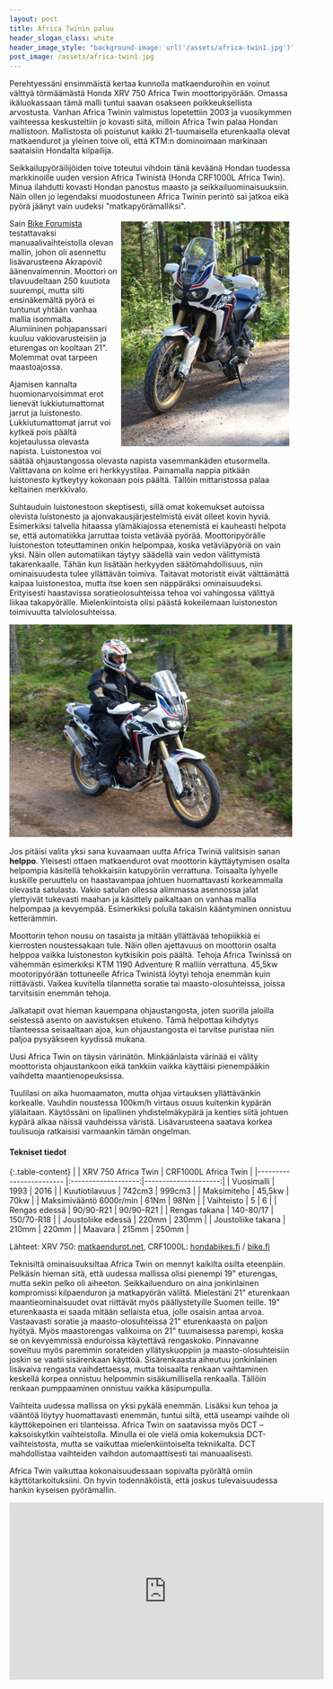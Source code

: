 ```yaml
---
layout: post
title: Africa Twinin paluu
header_slogan_class: white
header_image_style: "background-image: url('/assets/africa-twin1.jpg')"
post_image: /assets/africa-twin1.jpg
---
```

Perehtyessäni ensimmäistä kertaa kunnolla matkaenduroihin en voinut välttyä törmäämästä Honda XRV 750 Africa Twin moottoripyörään. Omassa ikäluokassaan tämä malli tuntui saavan osakseen poikkeuksellista arvostusta. Vanhan Africa Twinin valmistus lopetettiin 2003 ja vuosikymmen vaihteessa keskusteltiin jo kovasti siitä, milloin Africa Twin palaa Hondan mallistoon. Mallistosta oli poistunut kaikki 21-tuumaisella eturenkaalla olevat matkaendurot ja yleinen toive oli, että KTM:n dominoimaan markinaan saataisiin Hondalta kilpailija.

Seikkailupyöräilijöiden toive toteutui vihdoin tänä keväänä Hondan tuodessa markkinoille uuden version Africa Twinistä (Honda CRF1000L  Africa Twin). Minua ilahdutti kovasti Hondan panostus maasto ja seikkailuominaisuuksiin. Näin ollen jo legendaksi muodostuneen Africa Twinin perintö sai jatkoa eikä pyörä jäänyt vain uudeksi "matkapyörämalliksi".

<img src="/assets/africa-twin2.jpg" width="300" style="float: right; padding: 5px;" />

Sain [Bike Forumista](http://www.bikeforum.fi) testattavaksi manuaalivaihteistolla olevan mallin, johon oli asennettu lisävarusteena Akrapovič äänenvaimennin. Moottori on tilavuudeltaan 250 kuutiota suurempi, mutta silti ensinäkemältä pyörä ei tuntunut yhtään vanhaa mallia isommalta. Alumiininen pohjapanssari kuuluu vakiovarusteisiin ja eturengas on kooltaan 21". Molemmat ovat tarpeen maastoajossa.

Ajamisen kannalta huomionarvoisimmat erot lienevät lukkiutumattomat jarrut ja luistonesto. Lukkiutumattomat jarrut voi kytkeä pois päältä kojetaulussa olevasta napista. Luistonestoa voi säätää ohjaustangossa olevasta napista vasemmankäden etusormella. Valittavana on kolme eri herkkyystilaa. Painamalla nappia pitkään luistonesto kytkeytyy kokonaan pois päältä. Tällöin mittaristossa palaa keltainen merkkivalo.

Suhtauduin luistonestoon skeptisesti, sillä omat kokemukset autoissa olevista luistonesto ja ajonvakausjärjestelmistä eivät olleet kovin hyviä. Esimerkiksi talvella hitaassa ylämäkiajossa etenemistä ei kauheasti helpota se, että automatiikka jarruttaa toista vetävää pyörää. Moottoripyörälle luistoneston toteuttaminen onkin helpompaa, koska vetäviäpyöriä on vain yksi. Näin ollen automatiikan täytyy säädellä vain vedon välittymistä takarenkaalle. Tähän kun lisätään herkyyden säätömahdollisuus, niin ominaisuudesta tulee yllättävän toimiva. Taitavat motoristit eivät välttämättä kaipaa luistonestoa, mutta itse koen sen näppäräksi ominaisuudeksi. Erityisesti haastavissa soratieolosuhteissa tehoa voi vahingossa välittyä liikaa takapyörälle. Mielenkiintoista olisi päästä kokeilemaan luistoneston toimivuutta talviolosuhteissa.

<img src="/assets/africa-twin3.jpg" />

Jos pitäisi valita yksi sana kuvaamaan uutta Africa Twiniä valitsisin sanan **helppo**. Yleisesti ottaen matkaendurot ovat moottorin käyttäytymisen osalta helpompia käsitellä tehokkaisiin katupyöriin verrattuna. Toisaalta lyhyelle kuskille peruuttelu on haastavampaa johtuen huomattavasti korkeammalla olevasta satulasta. Vakio satulan ollessa alimmassa asennossa jalat ylettyivät tukevasti maahan ja käsittely paikaltaan on vanhaa mallia helpompaa ja kevyempää. Esimerkiksi polulla takaisin kääntyminen onnistuu ketterämmin.

Moottorin tehon nousu on tasaista ja mitään yllättävää tehopiikkiä ei kierrosten noustessakaan tule. Näin ollen ajettavuus on moottorin osalta helppoa vaikka luistoneston kytkisikin pois päältä. Tehoja Africa Twinissä on vähemmän esimerkiksi KTM 1190 Adventure R malliin verrattuna. 45,5kw mootoripyörään tottuneelle Africa Twinistä löytyi tehoja enemmän kuin riittävästi. Vaikea kuvitella tilannetta soratie tai maasto-olosuhteissa, joissa tarvitsisin enemmän tehoja.

Jalkatapit ovat hieman kauempana ohjaustangosta, joten suorilla jaloilla seistessä asento on aavistuksen etukeno. Tämä helpottaa kiihdytys tilanteessa seisaaltaan ajoa, kun ohjaustangosta ei tarvitse puristaa niin paljoa pysyäkseen kyydissä mukana.

Uusi Africa Twin on täysin värinätön. Minkäänlaista värinää ei välity moottorista ohjaustankoon eikä tankkiin vaikka käyttäisi pienempääkin vaihdetta maantienopeuksissa.

Tuulilasi on aika huomaamaton, mutta ohjaa virtauksen yllättävänkin korkealle. Vauhdin noustessa 100km/h virtaus osuus kuitenkin kypärän ylälaitaan. Käytössäni on lipallinen yhdistelmäkypärä ja kenties siitä johtuen kypärä alkaa näissä vauhdeissa väristä. Lisävarusteena saatava korkea tuulisuoja ratkaisisi varmaankin tämän ongelman.

#### **Tekniset tiedot**

{:.table-content}
|                         | XRV 750 Africa Twin | CRF1000L Africa Twin |
|------------------------ |:-------------------:|---------------------:|
| Vuosimalli              |  1993               | 2016                 |
| Kuutiotilavuus          |  742cm3             | 999cm3               |
| Maksimiteho             |  45,5kw             | 70kw                 |
| Maksimivääntö 6000r/min |  61Nm               | 98Nm                 |
| Vaihteisto              |  5                  | 6                    |
| Rengas edessä           |   90/90-R21         | 90/90-R21            |
| Rengas takana           |  140-80/17          | 150/70-R18           |
| Joustoliike edessä      |  220mm              | 230mm                |
| Joustoliike takana      |  210mm              | 220mm                |
| Maavara                 |  215mm              | 250mm                |

Lähteet: XRV 750: [matkaendurot.net](http://www.matkaendurot.net/wiki/index.php5?title=Honda_XRV_Africa_Twin), CRF1000L: [hondabikes.fi](http://www.hondabikes.fi/mallisto/on-off/crf1000l-africa-twin) / [bike.fi](http://www.bike.fi/uutiset/honda-crf-1000-l-africa-twinin-paluu)

<p></p>

Teknisiltä ominaisuuksiltaa Africa Twin on mennyt kaikilta osilta eteenpäin. Pelkäsin hieman sitä, että uudessa mallissa olisi pienempi 19" eturengas, mutta sekin pelko oli aiheeton. Seikkailuenduro on aina jonkinlainen kompromissi kilpaenduron ja matkapyörän väliltä. Mielestäni 21" eturenkaan maantieominaisuudet ovat riittävät myös päällystetyille Suomen teille. 19" eturenkaasta ei saada mitään sellaista etua, jolle osaisin antaa arvoa. Vastaavasti soratie ja maasto-olosuhteissa 21" eturenkaasta on paljon hyötyä. Myös maastorengas valikoima on 21" tuumaisessa parempi, koska se on kevyemmissä enduroissa käytettävä rengaskoko. Pinnavanne soveltuu myös paremmin sorateiden yllätyskuoppiin ja maasto-olosuhteisiin joskin se vaatii sisärenkaan käyttöä. Sisärenkaasta aiheutuu jonkinlainen lisävaiva rengasta vaihdettaessa, mutta toisaalta renkaan vaihtaminen keskellä korpea onnistuu helpommin sisäkumillisella renkaalla. Tällöin renkaan pumppaaminen onnistuu vaikka käsipumpulla.

Vaihteita uudessa mallissa on yksi pykälä enemmän. Lisäksi kun tehoa ja vääntöä löytyy huomattavasti enemmän, tuntui siltä, että useampi vaihde oli käyttökepoinen eri tilanteissa. Africa Twin on saatavissa myös DCT –kaksoiskytkin vaihteistolla. Minulla ei ole vielä omia kokemuksia DCT-vaihteistosta, mutta se vaikuttaa mielenkiintoiselta tekniikalta. DCT mahdollistaa vaihteiden vaihdon automaattisesti tai manuaalisesti.

Africa Twin vaikuttaa kokonaisuudessaan sopivalta pyörältä omiin käyttötarkoituksiini. On hyvin todennäköistä, että joskus tulevaisuudessa hankin kyseisen pyörämallin.

<iframe width="560" height="315" src="https://www.youtube.com/embed/gi79H5ZPtn0" frameborder="0" allowfullscreen></iframe>

